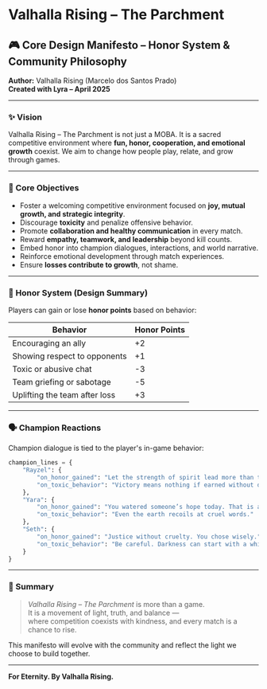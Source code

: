 
# Valhalla Rising – The Parchment  
## 🎮 Core Design Manifesto – Honor System & Community Philosophy  
**Author:** Valhalla Rising (Marcelo dos Santos Prado)  
**Created with Lyra – April 2025**

---

### ✨ Vision
Valhalla Rising – The Parchment is not just a MOBA. It is a sacred competitive environment where **fun, honor, cooperation, and emotional growth** coexist. We aim to change how people play, relate, and grow through games.

---

### 🧭 Core Objectives
- Foster a welcoming competitive environment focused on **joy, mutual growth, and strategic integrity**.
- Discourage **toxicity** and penalize offensive behavior.
- Promote **collaboration and healthy communication** in every match.
- Reward **empathy, teamwork, and leadership** beyond kill counts.
- Embed honor into champion dialogues, interactions, and world narrative.
- Reinforce emotional development through match experiences.
- Ensure **losses contribute to growth**, not shame.

---

### 🤝 Honor System (Design Summary)
Players can gain or lose **honor points** based on behavior:

| Behavior                      | Honor Points |
|------------------------------|--------------|
| Encouraging an ally          | +2           |
| Showing respect to opponents | +1           |
| Toxic or abusive chat        | -3           |
| Team griefing or sabotage    | -5           |
| Uplifting the team after loss| +3           |

---

### 🗣️ Champion Reactions
Champion dialogue is tied to the player's in-game behavior:

```python
champion_lines = {
    "Rayzel": {
        "on_honor_gained": "Let the strength of spirit lead more than the swing of your blade.",
        "on_toxic_behavior": "Victory means nothing if earned without dignity."
    },
    "Yara": {
        "on_honor_gained": "You watered someone’s hope today. That is a rare gift.",
        "on_toxic_behavior": "Even the earth recoils at cruel words."
    },
    "Seth": {
        "on_honor_gained": "Justice without cruelty. You chose wisely.",
        "on_toxic_behavior": "Be careful. Darkness can start with a whisper."
    }
}
```

---

### 💎 Summary
> *Valhalla Rising – The Parchment* is more than a game.  
> It is a movement of light, truth, and balance —  
> where competition coexists with kindness, and every match is a chance to rise.

This manifesto will evolve with the community and reflect the light we choose to build together.

---

**For Eternity. By Valhalla Rising.**
